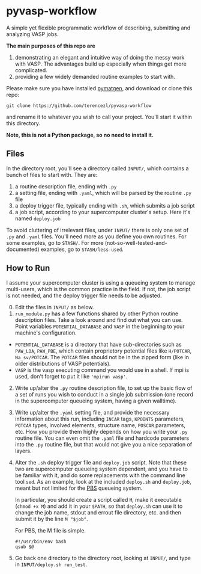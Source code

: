 pyvasp-workflow
===============

A simple yet flexible programmatic workflow of describing, submitting and analyzing VASP jobs.

**The main purposes of this repo are**

1. demonstrating an elegant and intuitive way of doing the messy work with VASP. The advantages build up especially when things get more complicated.
2. providing a few widely demanded routine examples to start with.

Please make sure you have installed [pymatgen](http://pymatgen.org/), and download or clone this repo:

    git clone https://github.com/terencezl/pyvasp-workflow

and rename it to whatever you wish to call your project. You'll start it within this directory.

**Note, this is not a Python package, so no need to install it.**

Files
-----

In the directory root, you'll see a directory called `INPUT/`, which contains a bunch of files to start with. They are:

1. a routine description file, ending with `.py`
2. a setting file, ending with `.yaml`, which will be parsed by the routine `.py` file
3. a deploy trigger file, typically ending with `.sh`, which submits a job script
4. a job script, according to your supercomputer cluster's setup. Here it's named `deploy.job`

To avoid cluttering of irrelevant files, under `INPUT/` there is only one set of `.py` and `.yaml` files. You'll need more as you define you own routines. For some examples, go to `STASH/`. For more (not-so-well-tested-and-documented) examples, go to `STASH/less-used`.

How to Run
----------

I assume your supercomputer cluster is using a queueing system to manage multi-users, which is the common practice in the field. If not, the job script is not needed, and the deploy trigger file needs to be adjusted.

0. Edit the files in `INPUT/` as below.
1. `run_module.py` has a few functions shared by other Python routine description files. Take a look around and find out what you can use. Point variables `POTENTIAL_DATABASE` and `VASP` in the beginning to your machine's configuration.

  * `POTENTIAL_DATABASE` is a directory that have sub-directories such as `PAW_LDA`, `PAW_PBE`, which contain proprietory potential files like `H/POTCAR`, `Na_sv/POTCAR`. The `POTCAR` files should not be in the zipped form (like in older distributions of VASP potentials).
  * `VASP` is the vasp executing command you would use in a shell. If mpi is used, don't forget to put it like `'mpirun vasp'`.

2. Write up/alter the `.py` routine description file, to set up the basic flow of a set of runs you wish to conduct in a single job submission (one record in the supercomputer queueing system, having a given walltime).
3. Write up/alter the `.yaml` setting file, and provide the necessary information about this run, including `INCAR` tags, `KPOINTS` parameters, `POTCAR` types, involved elements, structure name, `POSCAR` parameters, etc. How you provide them highly depends on how you write your `.py` routine file. You can even omit the `.yaml` file and hardcode parameters into the `.py` routine file, but that would not give you a nice separation of layers.
4. Alter the `.sh` deploy trigger file and `deploy.job` script. Note that these two are supercomputer queueing system dependent, and you have to be familiar with it, and do some replacements with the command line tool `sed`. As an example, look at the included `deploy.sh` and `deploy.job`, meant but not limited for the [PBS](https://en.wikipedia.org/wiki/Portable_Batch_System) queueing system. 

   In particular, you should create a script called `M`, make it executable (`chmod +x M`) and add it in your `$PATH`, so that `deploy.sh` can use it to change the job name, stdout and errout file directory, etc. and then submit it by the line `M "$job"`.
   
   For PBS, the M file is simple.
   
   ```
   #!/usr/bin/env bash
   qsub $@
   ```

5. Go back one directory to the directory root, looking at `INPUT/`, and type in `INPUT/deploy.sh run_test`.

